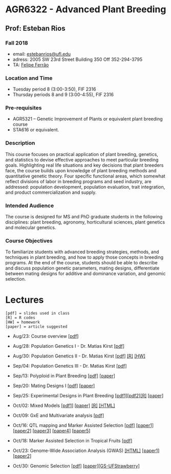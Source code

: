# AGR6322 - Advanced Plant Breeding

## Prof: Esteban Rios

### Fall 2018

- email: estebanrios@ufl.edu
- adress: 2005 SW 23rd Street Building 350 Off 352-294-3795
- TA: [Felipe Ferrão](https://lfelipe-ferrao.github.io/)

### Location and Time

- Tuesday period 8 (3:00-3:50), FIF 2316
- Thursday periods 8 and 9 (3:00-4:55), FIF 2316

### Pre-requisites

- AGR5321 – Genetic Improvement of Plants or equivalent plant breeding course 
- STA616 or equivalent.

### Description

This course focuses on practical application of plant breeding, genetics, and statistics to devise effective approaches to meet particular breeding goals. Highlighting real life situations and key decisions that plant breeders face, the course builds upon knowledge of plant breeding methods and quantitative genetic theory. Four specific functional areas, which somewhat reflect divisions of labor in breeding programs and seed industry, are addressed: population development, population evaluation, trait integration, and product commercialization and supply. 

### Intended Audience
The course is designed for MS and PhD graduate students in the following disciplines: plant breeding, agronomy, horticultural sciences, plant genetics and molecular genetics.

### Course Objectives
To familiarize students with advanced breeding strategies, methods, and techniques in plant breeding, and how to apply those concepts in breeding programs. At the end of the course, students should be able to describe and discuss population genetic parameters, mating designs, differentiate between mating designs for additive and dominance variation,  and genomic selection. 

# Lectures


```
[pdf] = slides used in class
[R] = R codes
[HW] = homework
[paper] = article suggested
```

- Aug/23: Course overview [[pdf]](https://github.com/lfelipe-ferrao/lfelipe-ferrao.github.io/blob/master/class/ad_plant/Syllabus.pdf)

- Aug/28: Population Genetics I - Dr. Matias Kirst [[pdf]](https://github.com/lfelipe-ferrao/lfelipe-ferrao.github.io/blob/master/class/ad_plant/pop1.pdf)

- Aug/30: Population Genetics II - Dr. Matias Kirst [[pdf]](https://github.com/lfelipe-ferrao/lfelipe-ferrao.github.io/blob/master/class/ad_plant/pop2.pdf) [[R]](http://htmlpreview.github.io/?https://github.com/lfelipe-ferrao/lfelipe-ferrao.github.io/blob/master/class/ad_plant/R_class.html) [[HW]](./HW1.html)

- Sep/04: Population Genetics III - Dr. Matias Kirst [[pdf]](https://github.com/lfelipe-ferrao/lfelipe-ferrao.github.io/blob/master/class/ad_plant/pop3.pdf)

- Sep/13: Polyploid in Plant Breeding [[pdf]](https://github.com/lfelipe-ferrao/lfelipe-ferrao.github.io/blob/master/class/ad_plant/class4.pdf) [[paper]](https://www.frontiersin.org/articles/10.3389/fpls.2018.00513/full)

- Sep/20: Mating Designs I [[pdf]](https://github.com/lfelipe-ferrao/lfelipe-ferrao.github.io/blob/master/class/ad_plant/class5.pdf) [[paper]](http://escijournals.net/index.php/JPBG/article/view/124)

- Sep/25: Experimental Designs in Plant Breeding [[pdf1]](https://github.com/lfelipe-ferrao/lfelipe-ferrao.github.io/blob/master/class/ad_plant/class6.pdf)[[pdf2]](https://github.com/lfelipe-ferrao/lfelipe-ferrao.github.io/blob/master/class/ad_plant/class8.pdf)[[R]](https://github.com/lfelipe-ferrao/lfelipe-ferrao.github.io/blob/master/class/ad_plant/class7.pdf) [[paper]](https://doi.org/10.1038/hdy.2009.153)

- Oct/02: Mixed Models [[pdf1]](https://github.com/lfelipe-ferrao/lfelipe-ferrao.github.io/blob/master/class/ad_plant/class9.pdf)  [[paper]](https://link.springer.com/article/10.1007/s10681-007-9449-8) [[R]](./carlos.html) [[HTML]](https://minhaskamal.github.io/DownGit/#/home?url=https://github.com/lfelipe-ferrao/lfelipe-ferrao.github.io/blob/master/class/ad_plant/mixed_model.html)

- Oct/09: GxE and Multivariate analysis [[pdf]](https://github.com/lfelipe-ferrao/lfelipe-ferrao.github.io/blob/master/class/ad_plant/class10.pdf)  

- Oct/16: QTL mapping and Marker Assisted Selection [[pdf]](https://github.com/lfelipe-ferrao/lfelipe-ferrao.github.io/blob/master/class/ad_plant/class11.pdf) [[paper1]](https://www.actahort.org/books/1111/1111_45.htm) [[paper2]](https://www.frontiersin.org/articles/10.3389/fpls.2017.00577/full) [[paper3]](https://www.ncbi.nlm.nih.gov/pubmed/20150489) [[paper4]](http://www.plantphysiol.org/content/147/3/969) [[paper5]](https://www.nature.com/articles/nrg701)

- Oct/18: Marker Assisted Selection in Tropical Fruits [[pdf]](https://github.com/lfelipe-ferrao/lfelipe-ferrao.github.io/blob/master/class/ad_plant/class12.pdf)

- Oct/23: Genome-Wide Association Analysis (GWAS) [[HTML]](https://minhaskamal.github.io/DownGit/#/home?url=https://github.com/lfelipe-ferrao/lfelipe-ferrao.github.io/blob/master/class/ad_plant/gwas_class.html) [[paper1]]( https://www.nature.com/articles/nrg2896) [[paper2]](https://dl.sciencesocieties.org/publications/tpg/abstracts/1/1/5)

- Oct/30: Genomic Selection [[pdf]](https://github.com/lfelipe-ferrao/lfelipe-ferrao.github.io/blob/master/class/ad_plant/class13.pdf) [[paper]](https://www.sciencedirect.com/science/article/pii/S136013851730184X?via%3Dihub)[[GS-UFStrawberry]](https://github.com/lfelipe-ferrao/lfelipe-ferrao.github.io/blob/master/class/ad_plant/class14.pdf)
